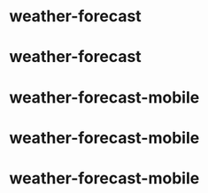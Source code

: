 # weather-forecast
# weather-forecast
# weather-forecast-mobile
# weather-forecast-mobile
# weather-forecast-mobile
